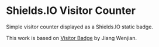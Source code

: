 # Shields.IO Visitor Counter

Simple visitor counter displayed as a Shields.IO static badge.

This work is based on [Visitor Badge](https://github.com/jwenjian/visitor-badge) by Jiang Wenjian.
